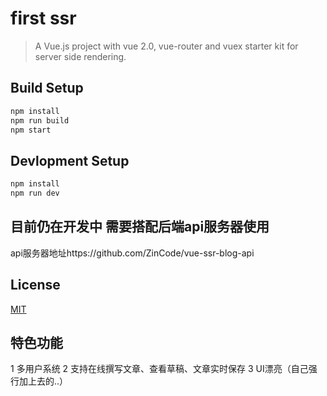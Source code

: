 # first ssr

> A Vue.js project with vue 2.0, vue-router and vuex starter kit for server side rendering.

## Build Setup

``` bash
npm install
npm run build
npm start
```

## Devlopment Setup

```bash
npm install
npm run dev
```

## 目前仍在开发中 需要搭配后端api服务器使用

api服务器地址https://github.com/ZinCode/vue-ssr-blog-api


## License

[MIT](http://opensource.org/licenses/MIT)

## 特色功能

1 多用户系统
2 支持在线撰写文章、查看草稿、文章实时保存
3 UI漂亮（自己强行加上去的..）